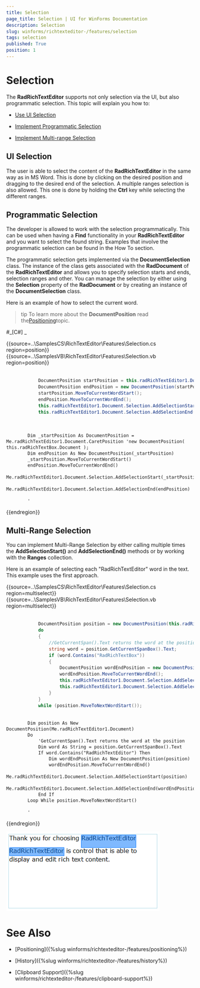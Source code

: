 ```yaml
---
title: Selection
page_title: Selection | UI for WinForms Documentation
description: Selection
slug: winforms/richtexteditor-/features/selection
tags: selection
published: True
position: 1
---
```


# Selection



The __RadRichTextEditor__ supports not only selection via the UI, but also programmatic selection. This topic will explain you how to:
      

* [Use UI Selection](#ui-selection)

* [Implement Programmatic Selection](#programmatic-selection)

* [Implement Multi-range Selection](#multi-range-selection)

## UI Selection

The user is able to select the content of the __RadRichTextEditor__ in the same way as in MS Word. This is done by clicking on the desired position and dragging to the desired end of the selection. A multiple ranges selection is also allowed. This one is done by holding the __Ctrl__ key while selecting the different ranges.
        

## Programmatic Selection

The developer is allowed to work with the selection programmatically. This can be used when having a __Find__ functionality in your  __RadRichTextEditor__ and you want to select the found string. Examples that involve the programmatic selection can be found in the How To section.
        

The programmatic selection gets implemented via the __DocumentSelection__ class. The instance of the class gets associated with the  __RadDocument__ of the __RadRichTextEditor__ and allows you to specify selection starts and ends, selection ranges and other. You can manage the selection by either using the __Selection__ property of the __RadDocument__ or by creating an instance of the __DocumentSelection__ class.
        

Here is an example of how to select the current word.

>tip To learn more about the __DocumentPosition__ read the[Positioning](F2431250-F52E-46B3-9DC0-7247B0A46610)topic.
>
#_[C#] _

	



{{source=..\SamplesCS\RichTextEditor\Features\Selection.cs region=position}} 
{{source=..\SamplesVB\RichTextEditor\Features\Selection.vb region=position}} 

````C#
            
            DocumentPosition startPosition = this.radRichTextEditor1.Document.CaretPosition; //new DocumentPosition( this.radRichTextBox.Document );
            DocumentPosition endPosition = new DocumentPosition(startPosition);
            startPosition.MoveToCurrentWordStart();
            endPosition.MoveToCurrentWordEnd();
            this.radRichTextEditor1.Document.Selection.AddSelectionStart(startPosition);
            this.radRichTextEditor1.Document.Selection.AddSelectionEnd(endPosition);
````
````VB.NET


        Dim _startPosition As DocumentPosition = Me.radRichTextEditor1.Document.CaretPosition 'new DocumentPosition( this.radRichTextBox.Document );
        Dim endPosition As New DocumentPosition(_startPosition)
        _startPosition.MoveToCurrentWordStart()
        endPosition.MoveToCurrentWordEnd()
        Me.radRichTextEditor1.Document.Selection.AddSelectionStart(_startPosition)
        Me.radRichTextEditor1.Document.Selection.AddSelectionEnd(endPosition)

        '
````

{{endregion}} 




## Multi-Range Selection

You can implement Multi-Range Selection by either calling multiple times the __AddSelectionStart()__ and   __AddSelectionEnd()__ methods or by working with the __Ranges__ collection.
        
Here is an example of selecting each "RadRichTextEditor" word in the text. This example uses the first approach.

{{source=..\SamplesCS\RichTextEditor\Features\Selection.cs region=multiselect}} 
{{source=..\SamplesVB\RichTextEditor\Features\Selection.vb region=multiselect}} 

````C#
                
            DocumentPosition position = new DocumentPosition(this.radRichTextEditor1.Document);
            do
            {
                //GetCurrentSpan().Text returns the word at the position
                string word = position.GetCurrentSpanBox().Text;
                if (word.Contains("RadRichTextBox"))
                {
                    DocumentPosition wordEndPosition = new DocumentPosition(position);
                    wordEndPosition.MoveToCurrentWordEnd();
                    this.radRichTextEditor1.Document.Selection.AddSelectionStart(position);
                    this.radRichTextEditor1.Document.Selection.AddSelectionEnd(wordEndPosition);
                }
            }
            while (position.MoveToNextWordStart());
````
````VB.NET

        Dim position As New DocumentPosition(Me.radRichTextEditor1.Document)
        Do
            'GetCurrentSpan().Text returns the word at the position
            Dim word As String = position.GetCurrentSpanBox().Text
            If word.Contains("RadRichTextEditor") Then
                Dim wordEndPosition As New DocumentPosition(position)
                wordEndPosition.MoveToCurrentWordEnd()
                Me.radRichTextEditor1.Document.Selection.AddSelectionStart(position)
                Me.radRichTextEditor1.Document.Selection.AddSelectionEnd(wordEndPosition)
            End If
        Loop While position.MoveToNextWordStart()

        '
````

{{endregion}} 


![richtexteditor-features-selection 001](images/richtexteditor-features-selection001.png)

# See Also

 * [Positioning]({%slug winforms/richtexteditor-/features/positioning%})

 * [History]({%slug winforms/richtexteditor-/features/history%})

 * [Clipboard Support]({%slug winforms/richtexteditor-/features/clipboard-support%})
